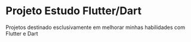 # Projeto Estudo Flutter/Dart

 Projetos destinado esclusivamente em melhorar minhas habilidades com Flutter e Dart
